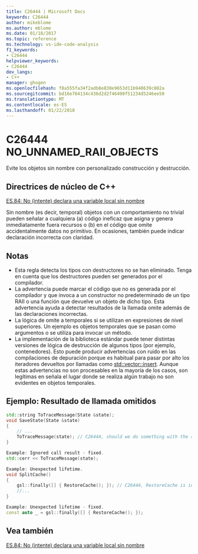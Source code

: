 ```yaml
---
title: C26444 | Microsoft Docs
keywords: C26444
author: mikeblome
ms.author: mblome
ms.date: 01/18/2017
ms.topic: reference
ms.technology: vs-ide-code-analysis
f1_keywords:
- C26444
helpviewer_keywords:
- C26444
dev_langs:
- C++
manager: ghogen
ms.openlocfilehash: f8a555fa34f2adb8e830e9653d11b940639c802a
ms.sourcegitcommit: bd16e764134c436d2d2f46490f51234d5246ee50
ms.translationtype: MT
ms.contentlocale: es-ES
ms.lasthandoff: 01/22/2018
---
```

# <a name="c26444-nounnamedraiiobjects"></a>C26444 NO_UNNAMED_RAII_OBJECTS

Evite los objetos sin nombre con personalizado construcción y destrucción.

## <a name="c-core-guidelines"></a>Directrices de núcleo de C++

[ES.84: No (intente) declara una variable local sin nombre](https://github.com/isocpp/CppCoreGuidelines/blob/master/CppCoreGuidelines.md)

Sin nombre (es decir, temporal) objetos con un comportamiento no trivial pueden señalar a cualquiera (a) código ineficaz que asigna y genera inmediatamente fuera recursos o (b) en el código que omite accidentalmente datos no primitivo. En ocasiones, también puede indicar declaración incorrecta con claridad.

## <a name="notes"></a>Notas

- Esta regla detecta los tipos con destructores no se han eliminado. Tenga en cuenta que los destructores pueden ser generados por el compilador.
- La advertencia puede marcar el código que no es generada por el compilador y que invoca a un constructor no predeterminado de un tipo RAII o una función que devuelve un objeto de dicho tipo. Esta advertencia ayuda a detectar resultados de la llamada omite además de las declaraciones incorrectas.
- La lógica de omite a temporales si se utilizan en expresiones de nivel superiores. Un ejemplo es objetos temporales que se pasan como argumentos o se utiliza para invocar un método.
- La implementación de la biblioteca estándar puede tener distintas versiones de lógica de destrucción de algunos tipos (por ejemplo, contenedores). Esto puede producir advertencias con ruido en las compilaciones de depuración porque es habitual para pasar por alto los iteradores devueltos por llamadas como [std::vector::insert](/cpp/standard-library/vector-class#insert). Aunque estas advertencias no son procesables en la mayoría de los casos, son legítimas en señala el lugar donde se realiza algún trabajo no son evidentes en objetos temporales.

## <a name="example-ignored-call-result"></a>Ejemplo: Resultado de llamada omitidos

```cpp
std::string ToTraceMessage(State &state);
void SaveState(State &state)
{
    // ...
    ToTraceMessage(state); // C26444, should we do something with the result of this call?
}

Example: Ignored call result - fixed.
std::cerr << ToTraceMessage(state);

Example: Unexpected lifetime.
void SplitCache()
{
    gsl::finally([] { RestoreCache(); }); // C26444, RestoreCache is invoked immediately!
    //...
}

Example: Unexpected lifetime - fixed.
const auto _ = gsl::finally([] { RestoreCache(); });
```

## <a name="see-also"></a>Vea también

[ES.84: No (intente) declara una variable local sin nombre](https://github.com/isocpp/CppCoreGuidelines/blob/master/CppCoreGuidelines.md) 